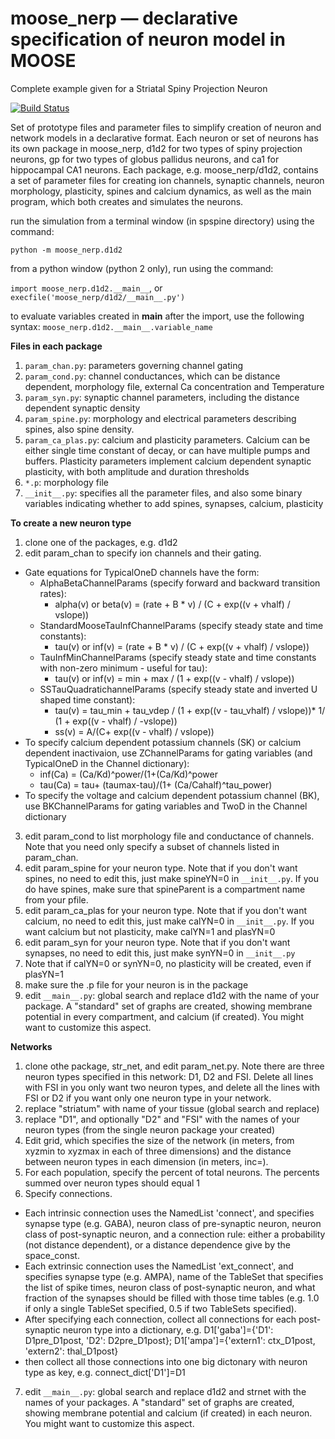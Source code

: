 # moose_nerp — declarative specification of neuron model in MOOSE
Complete example given for a Striatal Spiny Projection Neuron

[![Build Status](https://semaphoreci.com/api/v1/neurord/spspine/branches/master/badge.svg)](https://semaphoreci.com/neurord/spspine)

Set of prototype files and parameter files to simplify creation of neuron and network models in a declarative format.
Each neuron or set of neurons has its own package in moose_nerp, d1d2 for two types of spiny projection neurons, gp for two types of globus pallidus neurons, and ca1 for hippocampal CA1 neurons.
Each package, e.g. moose_nerp/d1d2, contains a set of parameter files for creating ion channels, synaptic channels, neuron morphology, plasticity, spines and calcium dynamics, as well as the main program, which both creates and simulates the neurons.

run the simulation from a terminal window (in spspine directory) using the command:

  `python -m moose_nerp.d1d2`

from a python window (python 2 only), run using the command:

  `import moose_nerp.d1d2.__main__`, or `execfile('moose_nerp/d1d2/__main__.py')`

to evaluate variables created in __main__ after the import, use the following syntax:
   `moose_nerp.d1d2.__main__.variable_name`

**Files in each package**

1. `param_chan.py`: parameters governing channel gating
2. `param_cond.py`: channel conductances, which can be distance dependent, morphology file, external Ca concentration and Temperature
3. `param_syn.py`: synaptic channel parameters, including the distance dependent synaptic density
4. `param_spine.py`: morphology and electrical parameters describing spines, also spine density.
5. `param_ca_plas.py`: calcium and plasticity parameters.  Calcium can be either single time constant of decay, or can have multiple pumps and buffers.  Plasticity parameters implement calcium dependent synaptic plasticity, with both amplitude and duration thresholds
6. `*.p`: morphology file
7. `__init__.py`: specifies all the parameter files, and also some binary variables indicating whether to add spines, synapses, calcium, plasticity

**To create a new neuron type**

1. clone one of the packages, e.g. d1d2 
2. edit param_chan to specify ion channels and their gating.
  - Gate equations for TypicalOneD channels have the form:
    + AlphaBetaChannelParams (specify forward and backward transition rates):
      - alpha(v) or beta(v) = (rate + B * v) / (C + exp((v + vhalf) / vslope))
    + StandardMooseTauInfChannelParams (specify steady state and time constants):
      - tau(v) or inf(v) = (rate + B * v) / (C + exp((v + vhalf) / vslope))
    + TauInfMinChannelParams (specify steady state and time constants with non-zero minimum - useful for tau):
      - tau(v) or inf(v) = min + max / (1 + exp((v - vhalf) / vslope))
    + SSTauQuadratichannelParams (specify steady state and inverted U shaped time constant):
      - tau(v) = tau_min + tau_vdep / (1 + exp((v - tau_vhalf) / vslope))* 1/ (1 + exp((v - vhalf) / -vslope))
      - ss(v) = A/(C+ exp((v - vhalf) / vslope))
   - To specify calcium dependent potassium channels (SK) or calcium dependent inactivaion, use ZChannelParams for gating variables (and  TypicalOneD in the Channel dictionary):
      - inf(Ca) = (Ca/Kd)^power/(1+(Ca/Kd)^power
      - tau(Ca) = tau+ (taumax-tau)/(1+ (Ca/Cahalf)^tau_power)
   - To specify the voltage and calcium dependent potassium channel (BK), use BKChannelParams for gating variables and TwoD in the Channel dictionary
3. edit param_cond to list morphology file and conductance of channels.  Note that you need only specify a subset of channels listed in param_chan.
4. edit param_spine for your neuron type.  Note that if you don't want spines, no need to edit this, just make spineYN=0 in `__init__.py`.  If you do have spines, make sure that spineParent is a compartment name from your pfile.
5. edit param_ca_plas for your neuron type.  Note that if you don't want calcium, no need to edit this, just make calYN=0 in `__init__.py`.  If you want calcium but not plasticity, make calYN=1 and plasYN=0
6. edit param_syn for your neuron type.  Note that if you don't want synapses, no need to edit this, just make synYN=0 in `__init__.py`
7. Note that if calYN=0 or synYN=0, no plasticity will be created, even if plasYN=1
8. make sure the .p file for your neuron is in the package
9. edit `__main__.py`: global search and replace d1d2 with the name of your package. A "standard" set of graphs are created, showing membrane potential in every compartment, and calcium (if created).  You might want to customize this aspect.

**Networks**
1. clone othe package, str_net, and edit param_net.py.  Note there are three neuron types specified in this network: D1, D2 and FSI.  Delete all lines with FSI in you only want two neuron types, and delete all the lines with FSI or D2 if you want only one neuron type in your network.
2. replace "striatum" with name of your tissue (global search and replace)
3. replace "D1", and optionally "D2" and "FSI" with the names of your neuron types (from the single neuron package your created)
4. Edit grid, which specifies the size of the network (in meters, from xyzmin to xyzmax in each of three dimensions) and the distance between neuron types in each dimension (in meters, inc=).
5. For each population, specify the percent of total neurons.  The percents summed over neuron types should equal 1
6. Specify connections. 
 - Each intrinsic connection uses the NamedList 'connect', and specifies synapse type (e.g. GABA), neuron class of pre-synaptic neuron, neuron class of post-synaptic neuron, and a connection rule: either a probability (not distance dependent), or a distance dependence give by the space_const.
 - Each extrinsic connection uses the NamedList 'ext_connect', and specifies synapse type (e.g. AMPA), name of the TableSet that specifies the list of spike times, neuron class of post-synaptic neuron, and what fraction of the synapses should be filled with those time tables (e.g. 1.0 if only a single TableSet specified, 0.5 if two TableSets specified).
  - After specifying each connection, collect all connections for each post-synaptic neuron type into a dictionary, e.g. D1['gaba']={'D1': D1pre_D1post, 'D2': D2pre_D1post}; D1['ampa']={'extern1': ctx_D1post, 'extern2': thal_D1post}
  - then collect all those connections into one big dictonary with neuron type as key, e.g. connect_dict['D1']=D1
7. edit `__main__.py`: global search and replace d1d2 and strnet with the names of your packages. A "standard" set of graphs are created, showing membrane potential and calcium (if created) in each neuron.  You might want to customize this aspect.
